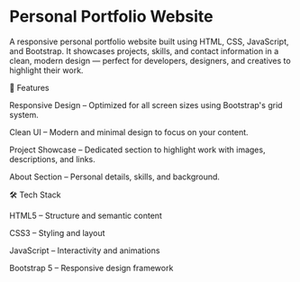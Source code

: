 # Personal Portfolio Website

A responsive personal portfolio website built using HTML, CSS, JavaScript, and Bootstrap.
It showcases projects, skills, and contact information in a clean, modern design — perfect for developers, designers, and creatives to highlight their work.

🌟 Features

Responsive Design – Optimized for all screen sizes using Bootstrap's grid system.

Clean UI – Modern and minimal design to focus on your content.

Project Showcase – Dedicated section to highlight work with images, descriptions, and links.

About Section – Personal details, skills, and background.


🛠️ Tech Stack

HTML5 – Structure and semantic content

CSS3 – Styling and layout

JavaScript – Interactivity and animations

Bootstrap 5 – Responsive design framework
